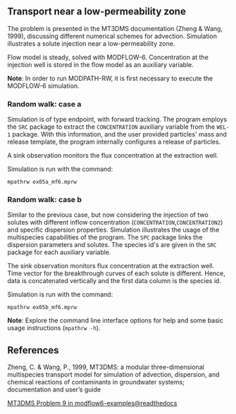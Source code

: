 ## Transport near a low-permeability zone
The problem is presented in the MT3DMS documentation (Zheng & Wang, 1999), discussing different numerical schemes for advection. Simulation illustrates a solute injection near a low-permeability zone.

Flow model is steady, solved with MODFLOW-6. Concentration at the injection well is stored in the flow model as an auxiliary variable.

**Note**: In order to run MODPATH-RW, it is first necessary to execute the MODFLOW-6 simulation. 

### Random walk: case a
Simulation is of type endpoint, with forward tracking. The program employs the ``SRC`` package to extract the ``CONCENTRATION`` auxiliary variable from the ``WEL-1`` package. With this information, and the user provided particles' mass and release template, the program internally configures a release of particles. 

A sink observation monitors the flux concentration at the extraction well.
 
Simulation is run with the command:

```
mpathrw ex05a_mf6.mprw
```

### Random walk: case b
Similar to the previous case, but now considering the injection of two solutes with different inflow concentration (``CONCENTRATION``,``CONCENTRATION2``) and specific dispersion properties. Simulation illustrates the usage of the multispecies capabilities of the program. The ``SPC`` package links the dispersion parameters and solutes. The species id's are given in the ``SRC`` package for each auxiliary variable. 

The sink observation monitors flux concentration at the extraction well. Time vector for the breakthrough curves of each solute is different. Hence, data is concatenated vertically and the first data column is the species id. 
 
Simulation is run with the command:

```
mpathrw ex05b_mf6.mprw
```

**Note**: Explore the command line interface options for help and some basic usage instructions (``mpathrw -h``).

## References
Zheng, C. & Wang, P., 1999, MT3DMS: a modular three-dimensional multispecies transport model for simulation of advection, dispersion, and chemical reactions of contaminants in groundwater systems; documentation and user’s guide

[MT3DMS Problem 9 in modflow6-examples@readthedocs](https://modflow6-examples.readthedocs.io/en/master/_examples/ex-gwt-mt3dms-p09.html)
